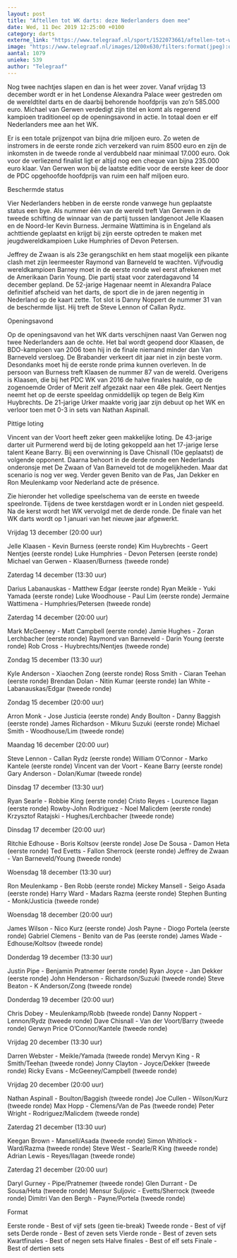 ```yaml
---
layout: post
title: "Aftellen tot WK darts: deze Nederlanders doen mee"
date: Wed, 11 Dec 2019 12:25:00 +0100
category: darts
externe_link: "https://www.telegraaf.nl/sport/1522073661/aftellen-tot-wk-darts-deze-nederlanders-doen-mee"
image: "https://www.telegraaf.nl/images/1200x630/filters:format(jpeg):quality(80)/cdn-kiosk-api.telegraaf.nl/ecf02eee-1c11-11ea-b8ed-0218eaf05005.jpg"
aantal: 1079
unieke: 539
author: "Telegraaf"
---
```


<p class="intro">Nog twee nachtjes slapen en dan is het weer zover. Vanaf vrijdag 13 december wordt er in het Londense Alexandra Palace weer gestreden om de wereldtitel darts en de daarbij behorende hoofdprijs van zo’n 585.000 euro. Michael van Gerwen verdedigt zijn titel en komt als regerend kampioen traditioneel op de openingsavond in actie. In totaal doen er elf Nederlanders mee aan het WK.</p> <p>Er is een totale prijzenpot van bijna drie miljoen euro. Zo weten de instromers in de eerste ronde zich verzekerd van ruim 8500 euro en zijn de inkomsten in de tweede ronde al verdubbeld naar minimaal 17.000 euro. Ook voor de verliezend finalist ligt er altijd nog een cheque van bijna 235.000 euro klaar. Van Gerwen won bij de laatste editie voor de eerste keer de door de PDC opgehoofde hoofdprijs van ruim een half miljoen euro.</p><p>Beschermde status</p><p>Vier Nederlanders hebben in de eerste ronde vanwege hun geplaatste status een bye. Als nummer één van de wereld treft Van Gerwen in de tweede schifting de winnaar van de partij tussen landgenoot Jelle Klaasen en de Noord-Ier Kevin Burness. Jermaine Wattimina is in Engeland als achttiende geplaatst en krijgt bij zijn eerste optreden te maken met jeugdwereldkampioen Luke Humphries of Devon Petersen.</p><p>Jeffrey de Zwaan is als 23e gerangschikt en hem staat mogelijk een pikante clash met zijn leermeester Raymond van Barneveld te wachten. Vijfvoudig wereldkampioen Barney moet in de eerste ronde wel eerst afrekenen met de Amerikaan Darin Young. Die partij staat voor zaterdagavond 14 december gepland. De 52-jarige Hagenaar neemt in Alexandra Palace definitief afscheid van het darts, de sport die in de jaren negentig in Nederland op de kaart zette. Tot slot is Danny Noppert de nummer 31 van de beschermde lijst. Hij treft de Steve Lennon of Callan Rydz.</p><p>Openingsavond</p><p>Op de openingsavond van het WK darts verschijnen naast Van Gerwen nog twee Nederlanders aan de ochte. Het bal wordt geopend door Klaasen, de BDO-kampioen van 2006 toen hij in de finale niemand minder dan Van Barneveld versloeg. De Brabander verkeert dit jaar niet in zijn beste vorm. Desondanks moet hij de eerste ronde prima kunnen overleven. In de persoon van Burness treft Klaasen de nummer 87 van de wereld. Overigens is Klaasen, die bij het PDC WK van 2016 de halve finales haalde, op de zogenoemde Order of Merit zelf afgezakt naar een 48e plek. Geert Nentjes neemt het op de eerste speeldag onmiddellijk op tegen de Belg Kim Huybrechts. De 21-jarige Urker maakte vorig jaar zijn debuut op het WK en verloor toen met 0-3 in sets van Nathan Aspinall.</p><p>Pittige loting</p><p>Vincent van der Voort heeft zeker geen makkelijke loting. De 43-jarige darter uit Purmerend werd bij de loting gekoppeld aan het 17-jarige Ierse talent Keane Barry. Bij een overwinning is Dave Chisnall (10e geplaatst) de volgende opponent. Daarna behoort in de derde ronde een Nederlands onderonsje met De Zwaan of Van Barneveld tot de mogelijkheden. Maar dat scenario is nog ver weg. Verder geven Benito van de Pas, Jan Dekker en Ron Meulenkamp voor Nederland acte de présence.</p><p>Zie hieronder het volledige speelschema van de eerste en tweede speelronde. Tijdens de twee kerstdagen wordt er in Londen niet gespeeld. Na de kerst wordt het WK vervolgd met de derde ronde. De finale van het WK darts wordt op 1 januari van het nieuwe jaar afgewerkt.</p><p>Vrijdag 13 december (20:00 uur)</p><p>Jelle Klaasen - Kevin Burness (eerste ronde)
Kim Huybrechts - Geert Nentjes (eerste ronde)
Luke Humphries - Devon Petersen (eerste ronde)
Michael van Gerwen - Klaasen/Burness (tweede ronde)</p><p>Zaterdag 14 december (13:30 uur)</p><p>Darius Labanauskas - Matthew Edgar (eerste ronde)
Ryan Meikle - Yuki Yamada (eerste ronde)
Luke Woodhouse - Paul Lim (eerste ronde)
Jermaine Wattimena - Humphries/Petersen (tweede ronde)</p><p>Zaterdag 14 december (20:00 uur)</p><p>Mark McGeeney - Matt Campbell (eerste ronde)
Jamie Hughes - Zoran Lerchbacher (eerste ronde)
Raymond van Barneveld - Darin Young (eerste ronde)
Rob Cross - Huybrechts/Nentjes (tweede ronde)</p><p>Zondag 15 december (13:30 uur)</p><p>Kyle Anderson - Xiaochen Zong (eerste ronde)
Ross Smith - Ciaran Teehan (eerste ronde)
Brendan Dolan - Nitin Kumar (eerste ronde)
Ian White - Labanauskas/Edgar (tweede ronde)</p><p>Zondag 15 december (20:00 uur)</p><p>Arron Monk - Jose Justicia (eerste ronde)
Andy Boulton - Danny Baggish (eerste ronde)
James Richardson - Mikuru Suzuki (eerste ronde)
Michael Smith - Woodhouse/Lim (tweede ronde)</p><p>Maandag 16 december (20:00 uur)</p><p>Steve Lennon - Callan Rydz (eerste ronde)
William O’Connor - Marko Kantele (eerste ronde)
Vincent van der Voort - Keane Barry (eerste ronde)
Gary Anderson - Dolan/Kumar (tweede ronde)</p><p>Dinsdag 17 december (13:30 uur)</p><p>Ryan Searle - Robbie King (eerste ronde)
Cristo Reyes - Lourence Ilagan (eerste ronde)
Rowby-John Rodriguez - Noel Malicdem (eerste ronde)
Krzysztof Ratajski - Hughes/Lerchbacher (tweede ronde)</p><p>Dinsdag 17 december (20:00 uur)</p><p>Ritchie Edhouse - Boris Koltsov (eerste ronde)
Jose De Sousa - Damon Heta (eerste ronde)
Ted Evetts - Fallon Sherrock (eerste ronde)
Jeffrey de Zwaan - Van Barneveld/Young (tweede ronde)</p><p>Woensdag 18 december (13:30 uur)</p><p>Ron Meulenkamp - Ben Robb (eerste ronde)
Mickey Mansell - Seigo Asada (eerste ronde)
Harry Ward - Madars Razma (eerste ronde)
Stephen Bunting - Monk/Justicia (tweede ronde)</p><p>Woensdag 18 december (20:00 uur)</p><p>James Wilson - Nico Kurz (eerste ronde)
Josh Payne - Diogo Portela (eerste ronde)
Gabriel Clemens - Benito van de Pas (eerste ronde)
James Wade - Edhouse/Koltsov (tweede ronde)</p><p>Donderdag 19 december (13:30 uur)</p><p>Justin Pipe - Benjamin Pratnemer (eerste ronde)
Ryan Joyce - Jan Dekker (eerste ronde)
John Henderson - Richardson/Suzuki (tweede ronde)
Steve Beaton - K Anderson/Zong (tweede ronde)</p><p>Donderdag 19 december (20:00 uur)</p><p>Chris Dobey - Meulenkamp/Robb (tweede ronde)
Danny Noppert - Lennon/Rydz (tweede ronde)
Dave Chisnall - Van der Voort/Barry (tweede ronde)
Gerwyn Price O’Connor/Kantele (tweede ronde)</p><p>Vrijdag 20 december (13:30 uur)</p><p>Darren Webster - Meikle/Yamada (tweede ronde)
Mervyn King - R Smith/Teehan (tweede ronde)
Jonny Clayton - Joyce/Dekker (tweede ronde)
Ricky Evans - McGeeney/Campbell (tweede ronde)</p><p>Vrijdag 20 december (20:00 uur)</p><p>Nathan Aspinall - Boulton/Baggish (tweede ronde)
Joe Cullen - Wilson/Kurz (tweede ronde)
Max Hopp - Clemens/Van de Pas (tweede ronde)
Peter Wright - Rodriguez/Malicdem (tweede ronde)</p><p>Zaterdag 21 december (13:30 uur)</p><p>Keegan Brown - Mansell/Asada (tweede ronde)
Simon Whitlock - Ward/Razma (tweede ronde)
Steve West - Searle/R King (tweede ronde)
Adrian Lewis - Reyes/Ilagan (tweede ronde)</p><p>Zaterdag 21 december (20:00 uur)</p><p>Daryl Gurney - Pipe/Pratnemer (tweede ronde)
Glen Durrant - De Sousa/Heta (tweede ronde)
Mensur Suljovic - Evetts/Sherrock (tweede ronde)
Dimitri Van den Bergh - Payne/Portela (tweede ronde)</p><p>Format</p><p>Eerste ronde - Best of vijf sets (geen tie-break)
Tweede ronde - Best of vijf sets
Derde ronde - Best of zeven sets
Vierde ronde - Best of zeven sets
Kwartfinales - Best of negen sets
Halve finales - Best of elf sets
Finale - Best of dertien sets</p>
